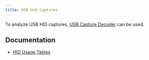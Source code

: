 ```yaml
---
title: USB Hid Captures
---
```


To analyze USB HID captures, [USB Capture Decoder](https://github.com/jonsth131/ctf-tools/tree/main/usb_capture_decode) can be used.

## Documentation

- [HID Usage Tables](https://www.usb.org/sites/default/files/hut1_21.pdf)
